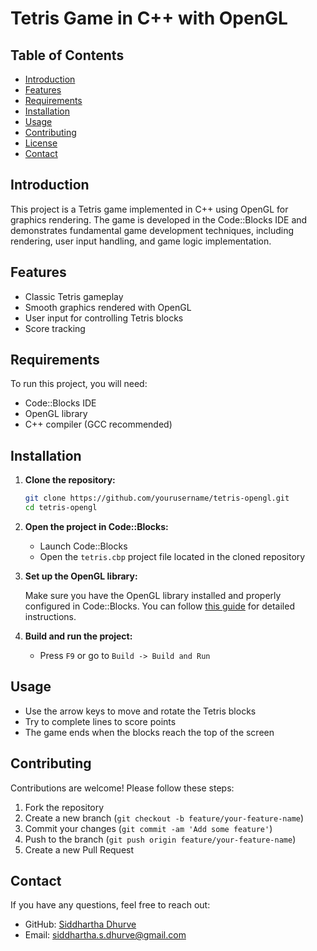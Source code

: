 # Tetris Game in C++ with OpenGL

## Table of Contents

- [Introduction](#introduction)
- [Features](#features)
- [Requirements](#requirements)
- [Installation](#installation)
- [Usage](#usage)
- [Contributing](#contributing)
- [License](#license)
- [Contact](#contact)

## Introduction

This project is a Tetris game implemented in C++ using OpenGL for graphics rendering. The game is developed in the Code::Blocks IDE and demonstrates fundamental game development techniques, including rendering, user input handling, and game logic implementation.

## Features

- Classic Tetris gameplay
- Smooth graphics rendered with OpenGL
- User input for controlling Tetris blocks
- Score tracking

## Requirements

To run this project, you will need:

- Code::Blocks IDE
- OpenGL library
- C++ compiler (GCC recommended)

## Installation

1. **Clone the repository:**

    ```sh
    git clone https://github.com/yourusername/tetris-opengl.git
    cd tetris-opengl
    ```

2. **Open the project in Code::Blocks:**

    - Launch Code::Blocks
    - Open the `tetris.cbp` project file located in the cloned repository

3. **Set up the OpenGL library:**

    Make sure you have the OpenGL library installed and properly configured in Code::Blocks. You can follow [this guide](http://wiki.codeblocks.org/index.php/Using_OpenGL_with_Code::Blocks) for detailed instructions.

4. **Build and run the project:**

    - Press `F9` or go to `Build -> Build and Run`

## Usage

- Use the arrow keys to move and rotate the Tetris blocks
- Try to complete lines to score points
- The game ends when the blocks reach the top of the screen

## Contributing

Contributions are welcome! Please follow these steps:

1. Fork the repository
2. Create a new branch (`git checkout -b feature/your-feature-name`)
3. Commit your changes (`git commit -am 'Add some feature'`)
4. Push to the branch (`git push origin feature/your-feature-name`)
5. Create a new Pull Request


## Contact

If you have any questions, feel free to reach out:

- GitHub: [Siddhartha Dhurve](https://github.com/yourusername)
- Email: siddhartha.s.dhurve@gmail.com
